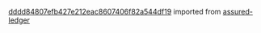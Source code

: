 [dddd84807efb427e212eac8607406f82a544df19](https://github.com/insolar/assured-ledger/commit/dddd84807efb427e212eac8607406f82a544df19) imported from [assured-ledger](https://github.com/insolar/assured-ledger)

